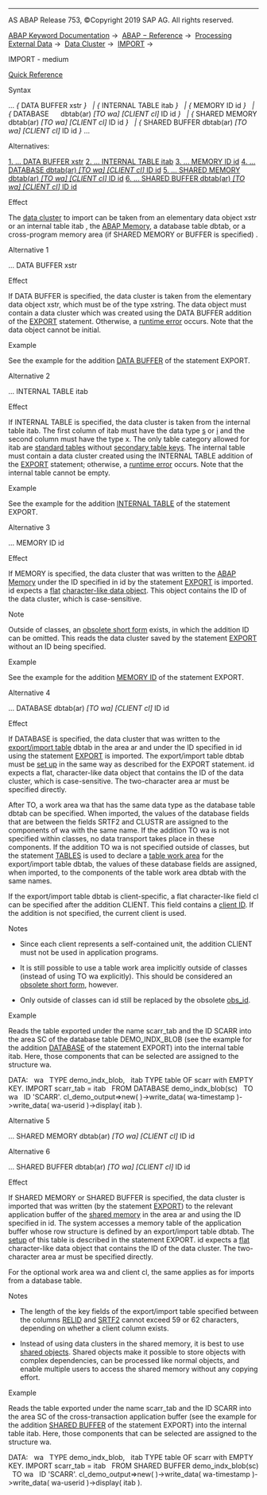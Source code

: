   

* * *

AS ABAP Release 753, ©Copyright 2019 SAP AG. All rights reserved.

[ABAP Keyword Documentation](https://help.sap.com/doc/abapdocu_753_index_htm/7.53/en-US/abenabap.htm) →  [ABAP − Reference](https://help.sap.com/doc/abapdocu_753_index_htm/7.53/en-US/abenabap_reference.htm) →  [Processing External Data](https://help.sap.com/doc/abapdocu_753_index_htm/7.53/en-US/abenabap_language_external_data.htm) →  [Data Cluster](https://help.sap.com/doc/abapdocu_753_index_htm/7.53/en-US/abendata_cluster.htm) →  [IMPORT](https://help.sap.com/doc/abapdocu_753_index_htm/7.53/en-US/abapimport_data_cluster.htm) → 

IMPORT - medium

[Quick Reference](https://help.sap.com/doc/abapdocu_753_index_htm/7.53/en-US/abapimport_shortref.htm)

Syntax

... *{* DATA BUFFER xstr *}*
  *|* *{* INTERNAL TABLE itab *}*
  *|* *{* MEMORY ID id *}*
  *|* *{* DATABASE      dbtab(ar) *\[*TO wa*\]* *\[*CLIENT cl*\]* ID id *}*
  *|* *{* SHARED MEMORY dbtab(ar) *\[*TO wa*\]* *\[*CLIENT cl*\]* ID id *}*
  *|* *{* SHARED BUFFER dbtab(ar) *\[*TO wa*\]* *\[*CLIENT cl*\]* ID id *}* ...

Alternatives:

[1\. ... DATA BUFFER xstr](#!ABAP_ALTERNATIVE_1@1@)
[2\. ... INTERNAL TABLE itab](#!ABAP_ALTERNATIVE_2@2@)
[3\. ... MEMORY ID id](#!ABAP_ALTERNATIVE_3@3@)
[4\. ... DATABASE dbtab(ar) *\[*TO wa*\]* *\[*CLIENT cl*\]* ID id](#!ABAP_ALTERNATIVE_4@4@)
[5\. ... SHARED MEMORY dbtab(ar) *\[*TO wa*\]* *\[*CLIENT cl*\]* ID id](#!ABAP_ALTERNATIVE_5@5@)
[6\. ... SHARED BUFFER dbtab(ar) *\[*TO wa*\]* *\[*CLIENT cl*\]* ID id](#!ABAP_ALTERNATIVE_6@6@)

Effect

The [data cluster](https://help.sap.com/doc/abapdocu_753_index_htm/7.53/en-US/abendata_cluster_glosry.htm "Glossary Entry") to import can be taken from an elementary data object xstr or an internal table itab , the [ABAP Memory](https://help.sap.com/doc/abapdocu_753_index_htm/7.53/en-US/abenabap_memory_glosry.htm "Glossary Entry"), a database table dbtab, or a cross-program memory area (if SHARED MEMORY or BUFFER is specified) .

Alternative 1

... DATA BUFFER xstr

Effect

If DATA BUFFER is specified, the data cluster is taken from the elementary data object xstr, which must be of the type xstring. The data object must contain a data cluster which was created using the DATA BUFFER addition of the [EXPORT](https://help.sap.com/doc/abapdocu_753_index_htm/7.53/en-US/abapexport_data_cluster_medium.htm) statement. Otherwise, a [runtime error](https://help.sap.com/doc/abapdocu_753_index_htm/7.53/en-US/abenrabax_import_from_database.htm) occurs. Note that the data object cannot be initial.

Example

See the example for the addition [DATA BUFFER](https://help.sap.com/doc/abapdocu_753_index_htm/7.53/en-US/abapexport_data_cluster_medium.htm) of the statement EXPORT.

Alternative 2

... INTERNAL TABLE itab

Effect

If INTERNAL TABLE is specified, the data cluster is taken from the internal table itab. The first column of itab must have the data type [s](https://help.sap.com/doc/abapdocu_753_index_htm/7.53/en-US/abenbuiltin_types_numeric.htm) or [i](https://help.sap.com/doc/abapdocu_753_index_htm/7.53/en-US/abenbuiltin_types_numeric.htm) and the second column must have the type x. The only table category allowed for itab are [standard tables](https://help.sap.com/doc/abapdocu_753_index_htm/7.53/en-US/abenstandard_table_glosry.htm "Glossary Entry") without [secondary table keys](https://help.sap.com/doc/abapdocu_753_index_htm/7.53/en-US/abensecondary_table_key_glosry.htm "Glossary Entry"). The internal table must contain a data cluster created using the INTERNAL TABLE addition of the [EXPORT](https://help.sap.com/doc/abapdocu_753_index_htm/7.53/en-US/abapexport_data_cluster_medium.htm) statement; otherwise, a [runtime error](https://help.sap.com/doc/abapdocu_753_index_htm/7.53/en-US/abenrabax_import_from_database.htm) occurs. Note that the internal table cannot be empty.

Example

See the example for the addition [INTERNAL TABLE](https://help.sap.com/doc/abapdocu_753_index_htm/7.53/en-US/abapexport_data_cluster_medium.htm) of the statement EXPORT.

Alternative 3

... MEMORY ID id

Effect

If MEMORY is specified, the data cluster that was written to the [ABAP Memory](https://help.sap.com/doc/abapdocu_753_index_htm/7.53/en-US/abenabap_memory_glosry.htm "Glossary Entry") under the ID specified in id by the statement [EXPORT](https://help.sap.com/doc/abapdocu_753_index_htm/7.53/en-US/abapexport_data_cluster_medium.htm) is imported. id expects a [flat](https://help.sap.com/doc/abapdocu_753_index_htm/7.53/en-US/abenflat_glosry.htm "Glossary Entry") [character-like data object](https://help.sap.com/doc/abapdocu_753_index_htm/7.53/en-US/abencharlike_data_object_glosry.htm "Glossary Entry"). This object contains the ID of the data cluster, which is case-sensitive.

Note

Outside of classes, an [obsolete short form](https://help.sap.com/doc/abapdocu_753_index_htm/7.53/en-US/abapexport_import_mem_id_obsolete.htm) exists, in which the addition ID can be omitted. This reads the data cluster saved by the statement [EXPORT](https://help.sap.com/doc/abapdocu_753_index_htm/7.53/en-US/abapexport_data_cluster_medium.htm) without an ID being specified.

Example

See the example for the addition [MEMORY ID](https://help.sap.com/doc/abapdocu_753_index_htm/7.53/en-US/abapexport_data_cluster_medium.htm) of the statement EXPORT.

Alternative 4

... DATABASE dbtab(ar) *\[*TO wa*\]* *\[*CLIENT cl*\]* ID id

Effect

If DATABASE is specified, the data cluster that was written to the [export/import table](https://help.sap.com/doc/abapdocu_753_index_htm/7.53/en-US/abenexport_import_table_glosry.htm "Glossary Entry") dbtab in the area ar and under the ID specified in id using the statement [EXPORT](https://help.sap.com/doc/abapdocu_753_index_htm/7.53/en-US/abapexport_data_cluster_medium.htm) is imported. The export/import table dbtab must be [set up](https://help.sap.com/doc/abapdocu_753_index_htm/7.53/en-US/abenexport_data_cluster_indx.htm) in the same way as described for the EXPORT statement. id expects a flat, character-like data object that contains the ID of the data cluster, which is case-sensitive. The two-character area ar must be specified directly.

After TO, a work area wa that has the same data type as the database table dbtab can be specified. When imported, the values of the database fields that are between the fields SRTF2 and CLUSTR are assigned to the components of wa with the same name. If the addition TO wa is not specified within classes, no data transport takes place in these components. If the addition TO wa is not specified outside of classes, but the statement [TABLES](https://help.sap.com/doc/abapdocu_753_index_htm/7.53/en-US/abaptables.htm) is used to declare a [table work area](https://help.sap.com/doc/abapdocu_753_index_htm/7.53/en-US/abentable_work_area_glosry.htm "Glossary Entry") for the export/import table dbtab, the values of these database fields are assigned, when imported, to the components of the table work area dbtab with the same names.

If the export/import table dbtab is client-specific, a flat character-like field cl can be specified after the addition CLIENT. This field contains a [client ID](https://help.sap.com/doc/abapdocu_753_index_htm/7.53/en-US/abenclient_identifier_glosry.htm "Glossary Entry"). If the addition is not specified, the current client is used.

Notes

-   Since each client represents a self-contained unit, the addition CLIENT must not be used in application programs.
    
-   It is still possible to use a table work area implicitly outside of classes (instead of using TO wa explicitly). This should be considered an [obsolete short form](https://help.sap.com/doc/abapdocu_753_index_htm/7.53/en-US/abapexport_import_tables_area.htm), however.
    
-   Only outside of classes can id still be replaced by the obsolete [obs\_id](https://help.sap.com/doc/abapdocu_753_index_htm/7.53/en-US/abapimport_obsolete_id.htm).
    

Example

Reads the table exported under the name scarr\_tab and the ID SCARR into the area SC of the database table DEMO\_INDX\_BLOB (see the example for the addition [DATABASE](https://help.sap.com/doc/abapdocu_753_index_htm/7.53/en-US/abapexport_data_cluster_medium.htm) of the statement EXPORT) into the internal table itab. Here, those components that can be selected are assigned to the structure wa.

DATA:
  wa   TYPE demo\_indx\_blob,
  itab TYPE table OF scarr with EMPTY KEY.
IMPORT scarr\_tab = itab
  FROM DATABASE demo\_indx\_blob(sc)
  TO wa
  ID 'SCARR'.
cl\_demo\_output=>new(
)->write\_data( wa-timestamp
)->write\_data( wa-userid
)->display( itab ).

Alternative 5

... SHARED MEMORY dbtab(ar) *\[*TO wa*\]* *\[*CLIENT cl*\]* ID id

Alternative 6

... SHARED BUFFER dbtab(ar) *\[*TO wa*\]* *\[*CLIENT cl*\]* ID id

Effect

If SHARED MEMORY or SHARED BUFFER is specified, the data cluster is imported that was written (by the statement [EXPORT](https://help.sap.com/doc/abapdocu_753_index_htm/7.53/en-US/abapexport_data_cluster_medium.htm)) to the relevant application buffer of the [shared memory](https://help.sap.com/doc/abapdocu_753_index_htm/7.53/en-US/abenshared_memory_glosry.htm "Glossary Entry") in the area ar and using the ID specified in id. The system accesses a memory table of the application buffer whose row structure is defined by an export/import table dbtab. The [setup](https://help.sap.com/doc/abapdocu_753_index_htm/7.53/en-US/abenexport_data_cluster_indx.htm) of this table is described in the statement EXPORT. id expects a [flat](https://help.sap.com/doc/abapdocu_753_index_htm/7.53/en-US/abenflat_glosry.htm "Glossary Entry") character-like data object that contains the ID of the data cluster. The two-character area ar must be specified directly.

For the optional work area wa and client cl, the same applies as for imports from a database table.

Notes

-   The length of the key fields of the export/import table specified between the columns [RELID](https://help.sap.com/doc/abapdocu_753_index_htm/7.53/en-US/abenexport_data_cluster_indx.htm) and [SRTF2](https://help.sap.com/doc/abapdocu_753_index_htm/7.53/en-US/abenexport_data_cluster_indx.htm) cannot exceed 59 or 62 characters, depending on whether a client column exists.
    
-   Instead of using data clusters in the shared memory, it is best to use [shared objects](https://help.sap.com/doc/abapdocu_753_index_htm/7.53/en-US/abenshared_objects_glosry.htm "Glossary Entry"). Shared objects make it possible to store objects with complex dependencies, can be processed like normal objects, and enable multiple users to access the shared memory without any copying effort.
    

Example

Reads the table exported under the name scarr\_tab and the ID SCARR into the area SC of the cross-transaction application buffer (see the example for the addition [SHARED BUFFER](https://help.sap.com/doc/abapdocu_753_index_htm/7.53/en-US/abapexport_data_cluster_medium.htm) of the statement EXPORT) into the internal table itab. Here, those components that can be selected are assigned to the structure wa.

DATA:
  wa   TYPE demo\_indx\_blob,
  itab TYPE table OF scarr with EMPTY KEY.
IMPORT scarr\_tab = itab
  FROM SHARED BUFFER demo\_indx\_blob(sc)
  TO wa
  ID 'SCARR'.
cl\_demo\_output=>new(
)->write\_data( wa-timestamp
)->write\_data( wa-userid
)->display( itab ).